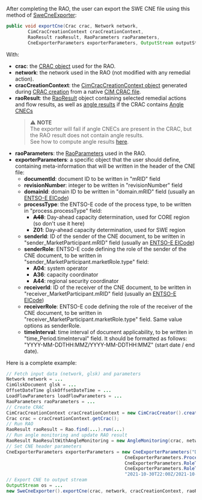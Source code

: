 After completing the RAO, the user can export the SWE CNE file using this method of [SweCneExporter](https://github.com/powsybl/powsybl-open-rao/blob/main/data/result-exporter/swe-cne-exporter/src/main/java/com/powsybl/openrao/data/swecneexporter/SweCneExporter.java):

~~~java
public void exportCne(Crac crac, Network network, 
        CimCracCreationContext cracCreationContext, 
        RaoResult raoResult, RaoParameters raoParameters, 
        CneExporterParameters exporterParameters, OutputStream outputStream)
~~~

With:
- **crac**: the [CRAC object](/input-data/crac/json.md) used for the RAO.
- **network**: the network used in the RAO (not modified with any remedial action).
- **cracCreationContext**: the [CimCracCreationContext object](/input-data/crac/creation-context.md#cim-implementation) generated during
  [CRAC creation](/input-data/crac/import.md) from a native [CIM CRAC file](/input-data/crac/cim.md).
- **raoResult**: the [RaoResult](/output-data/rao-result.md) object containing selected remedial actions and flow
  results, as well as [angle results](/castor/monitoring/angle-monitoring.md) if the CRAC contains [Angle CNECs](/input-data/crac/json.md#angle-cnecs)
  > ⚠️  **NOTE**  
  > The exporter will fail if angle CNECs are present in the CRAC, but the RAO result does not contain angle results.  
  > See how to compute angle results [here](/castor/monitoring/angle-monitoring/algorithm.md).
- **raoParameters**: the [RaoParameters](/parameters.md) used in the RAO.
- **exporterParameters**: a specific object that the user should define, containing meta-information that will be written
  in the header of the CNE file:
  - **documentId**: document ID to be written in "mRID" field
  - **revisionNumber**: integer to be written in "revisionNumber" field
  - **domainId**: domain ID to be written in "domain.mRID" field (usually an [ENTSO-E EICode](https://www.entsoe.eu/data/energy-identification-codes-eic/))
  - **processType**: the ENTSO-E code of the process type, to be written in "process.processType" field:
    - ~~**A48**~~: Day-ahead capacity determination, used for CORE region (so don't use it here)
    - **Z01**: Day-ahead capacity determination, used for SWE  region
  - **senderId**: ID of the sender of the CNE document, to be written in "sender_MarketParticipant.mRID" field
    (usually an [ENTSO-E EICode](https://www.entsoe.eu/data/energy-identification-codes-eic/))
  - **senderRole**: ENTSO-E code defining the role of the sender of the CNE document, to be written in
    "sender_MarketParticipant.marketRole.type" field:
    - **A04**: system operator
    - **A36**: capacity coordinator
    - **A44**: regional security coordinator
  - **receiverId**: ID of the receiver of the CNE document, to be written in "receiver_MarketParticipant.mRID" field
    (usually an [ENTSO-E EICode](https://www.entsoe.eu/data/energy-identification-codes-eic/))
  - **receiverRole**: ENTSO-E code defining the role of the receiver of the CNE document, to be written in
    "receiver_MarketParticipant.marketRole.type" field. Same value options as senderRole.
  - **timeInterval**: time interval of document applicability, to be written in "time_Period.timeInterval" field. It should
    be formatted as follows: "YYYY-MM-DDTHH:MMZ/YYYY-MM-DDTHH:MMZ" (start date / end date).

Here is a complete example:

~~~java
// Fetch input data (network, glsk) and parameters
Network network = ...
CimGlskDocument glsk = ...
OffsetDateTime glskOffsetDateTime = ...
LoadFlowParameters loadFlowParameters = ...
RaoParameters raoParameters = ...
// Create CRAC
CimCracCreationContext cracCreationContext = new CimCracCreator().createCrac(...);
Crac crac = cracCreationContext.getCrac();
// Run RAO
RaoResult raoResult = Rao.find(...).run(...)
// Run angle monitoring and update RAO result
RaoResult RaoResultWithAngleMonitoring = new AngleMonitoring(crac, network, raoResult, glsk).runAndUpdateRaoResult("OpenLoadFlow", loadFlowParameters, 2, glskOffsetDateTime);
// Set CNE header parameters
CneExporterParameters exporterParameters = new CneExporterParameters("DOCUMENT_ID", 1, "DOMAIN_ID",
                                            CneExporterParameters.ProcessType.DAY_AHEAD_CC, "SENDER_ID",
                                            CneExporterParameters.RoleType.REGIONAL_SECURITY_COORDINATOR, "RECEIVER_ID",
                                            CneExporterParameters.RoleType.CAPACITY_COORDINATOR,
                                            "2021-10-30T22:00Z/2021-10-31T23:00Z");
// Export CNE to output stream
OutputStream os = ...
new SweCneExporter().exportCne(crac, network, cracCreationContext, raoResult, raoParameters, exporterParameters, os); 
~~~
